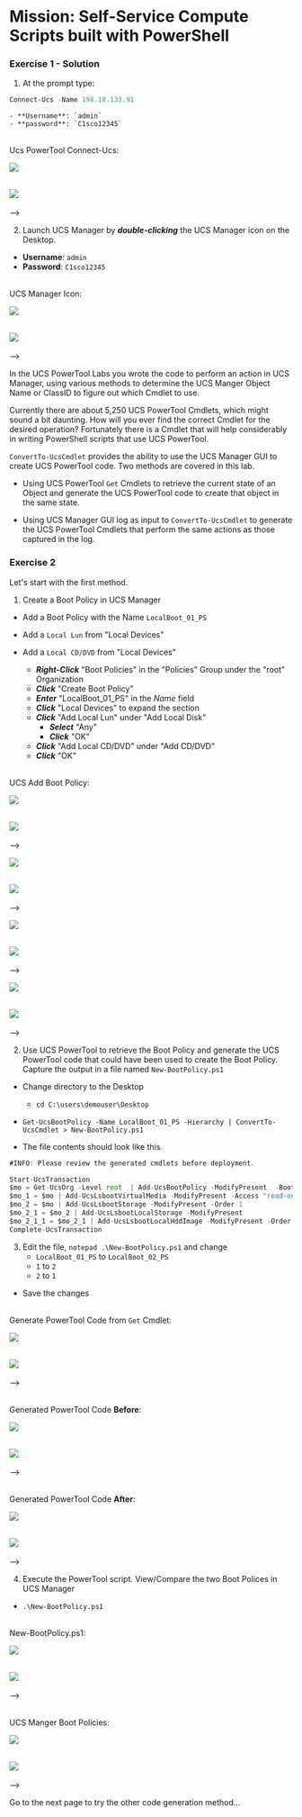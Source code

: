 # Mission: Self-Service Compute Scripts built with PowerShell

### Exercise 1 - Solution

1. At the prompt type:

  ```PowerShell
  Connect-Ucs -Name 198.18.133.91
  ```
    - **Username**: `admin`
    - **password**: `C1sco12345`

  </br>Ucs PowerTool Connect-Ucs:

  ![](/posts/files/dne-dcip-intermediate-programming-cisco-compute-ucs-powertool-mission-v01/assets/images/image-01.jpg)<br/><br/>

  ![](assets/images/image-01.jpg)<br/><br/>-->

2. Launch UCS Manager by ***double-clicking*** the UCS Manager icon on the Desktop.

  - **Username**: `admin`
  - **Password**: `C1sco12345`

  </br>UCS Manager Icon:

  ![](/posts/files/dne-dcip-intermediate-programming-cisco-compute-ucs-powertool-mission-v01/assets/images/image-02.jpg)<br/><br/>

![](assets/images/image-02.jpg)<br/><br/>-->

In the UCS PowerTool Labs you wrote the code to perform an action in UCS Manager, using various methods to determine the UCS Manger Object Name or ClassID to figure out which Cmdlet to use.

Currently there are about 5,250 UCS PowerTool Cmdlets, which might sound a bit daunting. How will you ever find the correct Cmdlet for the desired operation? Fortunately there is a Cmdlet that will help considerably in writing PowerShell scripts that use UCS PowerTool.

`ConvertTo-UcsCmdlet` provides the ability to use the UCS Manager GUI to create UCS PowerTool code. Two methods are covered in this lab.

  - Using UCS PowerTool `Get` Cmdlets to retrieve the current state of an Object and generate the UCS PowerTool code to create that object in the same state.

  - Using UCS Manager GUI log as input to `ConvertTo-UcsCmdlet` to generate the UCS PowerTool Cmdlets that perform the same actions as those captured in the log.

### Exercise 2

Let's start with the first method.

1. Create a Boot Policy in UCS Manager

  - Add a Boot Policy with the Name `LocalBoot_01_PS`
  - Add a `Local Lun` from "Local Devices"
  - Add a `Local CD/DVD` from "Local Devices"

    - ***Right-Click*** "Boot Policies" in the "Policies" Group under the "root" Organization
    - ***Click*** "Create Boot Policy"
    - ***Enter*** "LocalBoot_01_PS" in the *Name* field
    - ***Click*** "Local Devices" to expand the section
    - ***Click*** "Add Local Lun" under "Add Local Disk"
      - ***Select*** "Any"
      - ***Click*** "OK"
    - ***Click*** "Add Local CD/DVD" under "Add CD/DVD"
    - ***Click*** "OK"

  </br>UCS Add Boot Policy:

  ![](/posts/files/dne-dcip-intermediate-programming-cisco-compute-ucs-powertool-mission-v01/assets/images/image-03.jpg)<br/><br/>

  ![](assets/images/image-03.jpg)<br/><br/>-->

  ![](/posts/files/dne-dcip-intermediate-programming-cisco-compute-ucs-powertool-mission-v01/assets/images/image-04.jpg)<br/><br/>

  ![](assets/images/image-04.jpg)<br/><br/>-->

  ![](/posts/files/dne-dcip-intermediate-programming-cisco-compute-ucs-powertool-mission-v01/assets/images/image-05.jpg)<br/><br/>

  ![](assets/images/image-05.jpg)<br/><br/>-->

  ![](/posts/files/dne-dcip-intermediate-programming-cisco-compute-ucs-powertool-mission-v01/assets/images/image-06.jpg)<br/><br/>

  ![](assets/images/image-06.jpg)<br/><br/>-->

2. Use UCS PowerTool to retrieve the Boot Policy and generate the UCS PowerTool code that could have been used to create the Boot Policy. Capture the output in a file named `New-BootPolicy.ps1`

  - Change directory to the Desktop
    - `cd C:\users\demouser\Desktop`

  - `Get-UcsBootPolicy -Name LocalBoot_01_PS -Hierarchy | ConvertTo-UcsCmdlet > New-BootPolicy.ps1`

  - The file contents should look like this

  ```JavaScript
  #INFO: Please review the generated cmdlets before deployment.

  Start-UcsTransaction
  $mo = Get-UcsOrg -Level root  | Add-UcsBootPolicy -ModifyPresent  -BootMode "legacy" -Descr "" -EnforceVnicName "yes" -Name "LocalBoot_01_PS" -PolicyOwner "local" -Purpose "operational" -RebootOnUpdate "yes"
  $mo_1 = $mo | Add-UcsLsbootVirtualMedia -ModifyPresent -Access "read-only-local" -LunId "0" -MappingName "" -Order 2
  $mo_2 = $mo | Add-UcsLsbootStorage -ModifyPresent -Order 1
  $mo_2_1 = $mo_2 | Add-UcsLsbootLocalStorage -ModifyPresent
  $mo_2_1_1 = $mo_2_1 | Add-UcsLsbootLocalHddImage -ModifyPresent -Order 1
  Complete-UcsTransaction
  ```

3. Edit the file, `notepad .\New-BootPolicy.ps1` and change
    - `LocalBoot_01_PS` to `LocalBoot_02_PS`
    - `1` to `2`
    - `2` to `1`
  - Save the changes

  </br>Generate PowerTool Code from `Get` Cmdlet:

  ![](/posts/files/dne-dcip-intermediate-programming-cisco-compute-ucs-powertool-mission-v01/assets/images/image-07.jpg)<br/><br/>

  ![](assets/images/image-07.jpg)<br/><br/>-->

  </br>Generated PowerTool Code **Before**:

  ![](/posts/files/dne-dcip-intermediate-programming-cisco-compute-ucs-powertool-mission-v01/assets/images/image-08.jpg)<br/><br/>

  ![](assets/images/image-08.jpg)<br/><br/>-->

  </br>Generated PowerTool Code **After**:

  ![](/posts/files/dne-dcip-intermediate-programming-cisco-compute-ucs-powertool-mission-v01/assets/images/image-09.jpg)<br/><br/>

  ![](assets/images/image-09.jpg)<br/><br/>-->

4. Execute the PowerTool script. View/Compare the two Boot Polices in UCS Manager

  - `.\New-BootPolicy.ps1`

  </br>New-BootPolicy.ps1:

  ![](/posts/files/dne-dcip-intermediate-programming-cisco-compute-ucs-powertool-mission-v01/assets/images/image-10.jpg)<br/><br/>

  ![](assets/images/image-10.jpg)<br/><br/>-->

  </br>UCS Manger Boot Policies:

  ![](/posts/files/dne-dcip-intermediate-programming-cisco-compute-ucs-powertool-mission-v01/assets/images/image-11.jpg)<br/><br/>

  ![](assets/images/image-11.jpg)<br/><br/>-->

Go to the next page to try the other code generation method...
